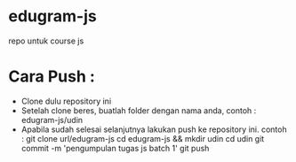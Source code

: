 # edugram-js
repo untuk course js

# Cara Push : 
- Clone dulu repository ini
- Setelah clone beres, buatlah folder dengan nama anda, contoh : edugram-js/udin
- Apabila sudah selesai selanjutnya lakukan push ke repository ini. 
contoh : 
git clone url/edugram-js
cd edugram-js && mkdir udin
cd udin
git commit -m 'pengumpulan tugas js batch 1'
git push
